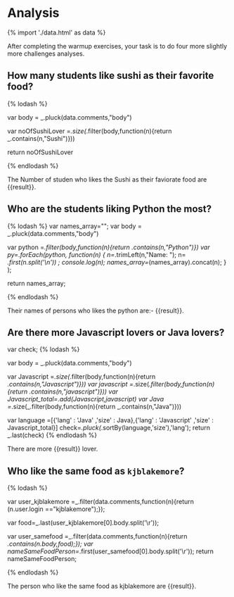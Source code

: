 # Analysis

{% import './data.html' as data %}

After completing the warmup exercises, your task is to do four more slightly
more challenges analyses.

## How many students like sushi as their favorite food?

{% lodash %}


var body = _.pluck(data.comments,"body")
 
 var noOfSushiLover =_.size(_.filter(body,function(n){return _.contains(n,"Sushi")}))
 

return noOfSushiLover


{% endlodash %}

The Number of studen who likes the Sushi as their faviorate food  are {{result}}.

## Who are the students liking Python the most?

{% lodash %}
var names_array="";
var body = _.pluck(data.comments,"body")
 
 var python =_.filter(body,function(n){return _.contains(n,"Python")})
var py=_.forEach(python, function(n) {
n=_.trimLeft(n,"Name: ");
n= _.first(n.split('\n')) ;
console.log(n);
 names_array=_(names_array).concat(n);
} );
 

return names_array; 

{% endlodash %}

Their names of persons who likes the python are:- {{result}}.

## Are there more Javascript lovers or Java lovers?

var check;
{% lodash %}

var body = _.pluck(data.comments,"body")
 
 var Javascript =_.size(_.filter(body,function(n){return _.contains(n,"Javascript")}))
 var javascript =_.size(_.filter(body,function(n){return _.contains(n,"javascript")}))
 var Javascript_total=_.add(Javascript,javascript)
 var Java =_.size(_.filter(body,function(n){return _.contains(n,"Java")}))
 
 var language =[{'lang' : 'Java' ,'size' : Java},{'lang' : 'Javascript' ,'size' : Javascript_total}]
 check=_.pluck(_.sortBy(language,'size'),'lang');
return _.last(check)
{% endlodash %}

There are more {{result}} lover.




## Who like the same food as `kjblakemore`?

{% lodash %}

 
 var user_kjblakemore =_.filter(data.comments,function(n){return (n.user.login =="kjblakemore");});

 
  var food=_.last(user_kjblakemore[0].body.split('\r'));

var user_samefood =_.filter(data.comments,function(n){return _.contains(n.body,food);});
var nameSameFoodPerson=_.first(user_samefood[0].body.split('\r'));
 return nameSameFoodPerson;

{% endlodash %}


The person who like the same food as kjblakemore are {{result}}.
